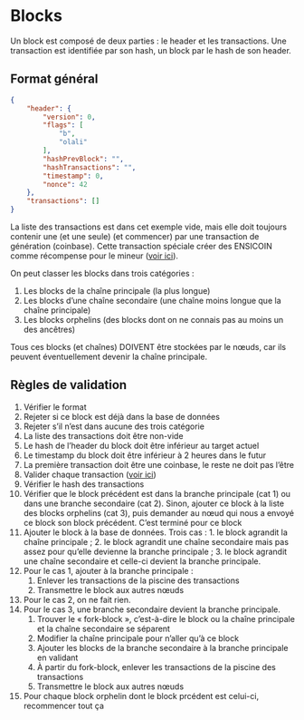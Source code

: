 # Blocks

Un block est composé de deux parties : le header et les transactions. Une transaction est identifiée par son hash, un block par le hash de son header.

## Format général

```json
{
	"header": {
		"version": 0,
		"flags": [
			"b",
			"olali"
		],
		"hashPrevBlock": "",
		"hashTransactions": "",
		"timestamp": 0,
		"nonce": 42
	},
	"transactions": []
}
```

La liste des transactions est dans cet exemple vide, mais elle doit toujours contenir une (et une seule) (et commencer) par une transaction de génération (coinbase). Cette transaction spéciale créer des ENSICOIN comme récompense pour le mineur ([voir ici](transations.md)).

On peut classer les blocks dans trois catégories :

1. Les blocks de la chaîne principale (la plus longue)
2. Les blocks d’une chaîne secondaire (une chaîne moins longue que la chaîne principale)
3. Les blocks orphelins (des blocks dont on ne connais pas au moins un des ancêtres)

Tous ces blocks (et chaînes) DOIVENT être stockées par le nœuds, car ils peuvent éventuellement devenir la chaîne principale.

## Règles de validation

1. Vérifier le format
2. Rejeter si ce block est déjà dans la base de données
3. Rejeter s’il n’est dans aucune des trois catégorie
4. La liste des transactions doit être non-vide
5. Le hash de l’header du block doit être inférieur au target actuel
6. Le timestamp du block doit être inférieur à 2 heures dans le futur
7. La première transaction doit être une coinbase, le reste ne doit pas l’être
8. Valider chaque transaction ([voir ici](transactions.md))
9. Vérifier le hash des transactions
10. Vérifier que le block précédent est dans la branche principale (cat 1) ou dans une branche secondaire (cat 2). Sinon, ajouter ce block à la liste des blocks orphelins (cat 3), puis demander au nœud qui nous a envoyé ce block son block précédent. C’est terminé pour ce block
11. Ajouter le block à la base de données. Trois cas : 1. le block agrandit la chaîne principale ; 2. le block agrandit une chaîne secondaire mais pas assez pour qu’elle devienne la branche principale ; 3. le block agrandit une chaîne secondaire et celle-ci devient la branche principale.
12. Pour le cas 1, ajouter à la branche principale :
	1. Enlever les transactions de la piscine des transactions
	2. Transmettre le block aux autres nœuds
13. Pour le cas 2, on ne fait rien.
14. Pour le cas 3, une branche secondaire devient la branche principale.
	1. Trouver le « fork-block », c’est-à-dire le block ou la chaîne principale et la chaîne secondaire se séparent
	2. Modifier la chaîne principale pour n’aller qu’à ce block
	3. Ajouter les blocks de la branche secondaire à la branche principale en validant
	4. À partir du fork-block, enlever les transactions de la piscine des transactions
	5. Transmettre le block aux autres nœuds
15. Pour chaque block orphelin dont le block prcédent est celui-ci, recommencer tout ça


